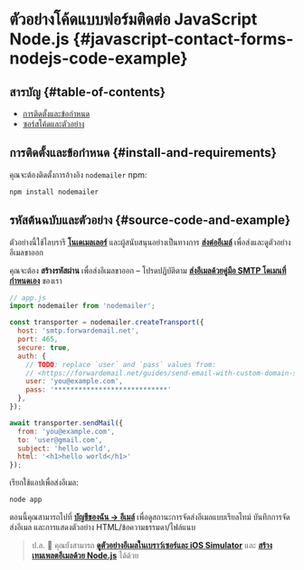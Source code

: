 # ตัวอย่างโค้ดแบบฟอร์มติดต่อ JavaScript Node.js {#javascript-contact-forms-nodejs-code-example}

## สารบัญ {#table-of-contents}

* [การติดตั้งและข้อกำหนด](#install-and-requirements)
* [ซอร์สโค้ดและตัวอย่าง](#source-code-and-example)

## การติดตั้งและข้อกำหนด {#install-and-requirements}

คุณจะต้องติดตั้งการอ้างอิง `nodemailer` npm:

```sh
npm install nodemailer
```

## รหัสต้นฉบับและตัวอย่าง {#source-code-and-example}

ตัวอย่างนี้ใช้ไลบรารี **[โนเดเมลเลอร์](https://github.com/nodemailer/nodemailer)** และผู้สนับสนุนอย่างเป็นทางการ **[ส่งต่ออีเมล์](https://forwardemail.net)** เพื่อส่งและดูตัวอย่างอีเมลขาออก

คุณจะต้อง <strong class="text-success"><i class="fa fa-key"></i> สร้างรหัสผ่าน</strong> เพื่อส่งอีเมลขาออก – โปรดปฏิบัติตาม **[ส่งอีเมลด้วยคู่มือ SMTP โดเมนที่กำหนดเอง](/guides/send-email-with-custom-domain-smtp)** ของเรา

<!-- https://github.com/nodemailer/nodemailer-web/pull/22 -->

```js
// app.js
import nodemailer from 'nodemailer';

const transporter = nodemailer.createTransport({
  host: 'smtp.forwardemail.net',
  port: 465,
  secure: true,
  auth: {
    // TODO: replace `user` and `pass` values from:
    // <https://forwardemail.net/guides/send-email-with-custom-domain-smtp>
    user: 'you@example.com',
    pass: '****************************'
  },
});

await transporter.sendMail({
  from: 'you@example.com',
  to: 'user@gmail.com',
  subject: 'hello world',
  html: '<h1>hello world</h1>'
});
```

เรียกใช้แอปเพื่อส่งอีเมล:

```sh
node app
```

ตอนนี้คุณสามารถไปที่ **[บัญชีของฉัน → อีเมล์](/my-account/emails)** เพื่อดูสถานะการจัดส่งอีเมลแบบเรียลไทม์ บันทึกการจัดส่งอีเมล และการแสดงตัวอย่าง HTML/ข้อความธรรมดา/ไฟล์แนบ

> ป.ล. :tada: คุณยังสามารถ **[ดูตัวอย่างอีเมลในเบราว์เซอร์และ iOS Simulator](/docs/test-preview-email-rendering-browsers-ios-simulator)** และ **[สร้างเทมเพลตอีเมลด้วย Node.js](/docs/send-emails-with-node-js-javascript)** ได้ด้วย
